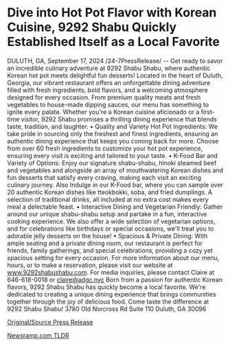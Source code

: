# Dive into Hot Pot Flavor with Korean Cuisine, 9292 Shabu Quickly Established Itself as a Local Favorite

DULUTH, GA, September 17, 2024 /24-7PressRelease/ -- Get ready to savor an incredible culinary adventure at 9292 Shabu Shabu, where authentic Korean hot pot meets delightful fun desserts! Located in the heart of Duluth, Georgia, our vibrant restaurant offers an unforgettable dining adventure filled with fresh ingredients, bold flavors, and a welcoming atmosphere designed for every occasion. From premium quality meats and fresh vegetables to house-made dipping sauces, our menu has something to ignite every palate.   Whether you're a Korean cuisine aficionado or a first-time visitor, 9292 Shabu promises a thrilling dining experience that blends taste, tradition, and laughter.  •	Quality and Variety Hot Pot Ingredients: We take pride in sourcing only the freshest and finest ingredients, ensuring an authentic dining experience that keeps you coming back for more. Choose from over 60 fresh ingredients to customize your hot pot experience, ensuring every visit is exciting and tailored to your taste.  •	K-Food Bar and Variety of Options: Enjoy our signature shabu-shabu, hinoki steamed beef and vegetables and alongside an array of mouthwatering Korean dishes and fun desserts that satisfy every craving, making each visit an exciting culinary journey. Also Indulge in our K-Food bar, where you can sample over 20 authentic Korean dishes like tteokbokki, soba, and fried dumplings. A selection of traditional drinks, all included at no extra cost makes every meal a delectable feast.  •	Interactive Dining and Vegetarian Friendly: Gather around our unique shabu-shabu setup and partake in a fun, interactive cooking experience. We also offer a wide selection of vegetarian options, and for celebrations like birthdays or special occasions, we'll treat you to adorable jelly desserts on the house!  •	Spacious & Private Dining: With ample seating and a private dining room, our restaurant is perfect for friends, family gatherings, and special celebrations, providing a cozy yet spacious setting for every occasion.  For more information about our menu, hours, or to make a reservation, please visit our website at www.9292shabushabu.com.  For media inquiries, please contact Claire at 646-618-0018 or claire@adgc.nyc  Born from a passion for authentic Korean flavors, 9292 Shabu Shabu has quickly become a local favorite. We're dedicated to creating a unique dining experience that brings communities together through the joy of delicious food. Come taste the difference at 9292 Shabu Shabu!  3780 Old Norcross Rd Suite 110 Duluth, GA 30096 

[Original/Source Press Release](https://www.24-7pressrelease.com/press-release/514374/dive-into-hot-pot-flavor-with-korean-cuisine-9292-shabu-quickly-established-itself-as-a-local-favorite) 

[Newsramp.com TLDR](https://newsramp.com/None) 